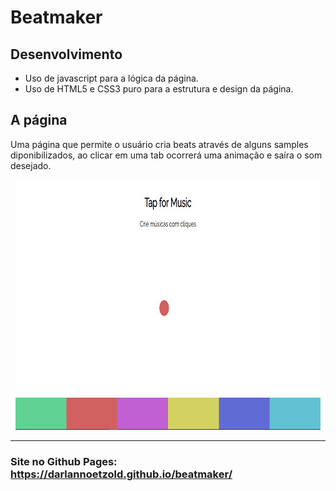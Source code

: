 # Beatmaker
## Desenvolvimento
* Uso de javascript para a lógica da página.
* Uso de HTML5 e CSS3 puro para a estrutura e design da página.
## A página
Uma página que permite o usuário cria beats através de alguns samples diponibilizados, ao clicar em uma tab ocorrerá uma animação e saíra o som desejado.

<p align="center"><img src="https://github.com/DarlanNoetzold/beatmaker/blob/master/beatmaker01.jpg" /></p>

---

### Site no Github Pages: https://darlannoetzold.github.io/beatmaker/
